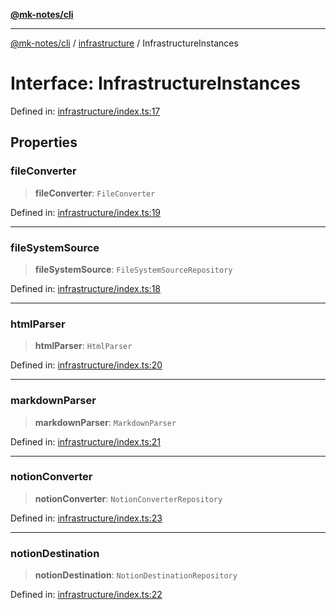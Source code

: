 [**@mk-notes/cli**](../../README.md)

***

[@mk-notes/cli](../../README.md) / [infrastructure](../README.md) / InfrastructureInstances

# Interface: InfrastructureInstances

Defined in: [infrastructure/index.ts:17](https://github.com/Myastr0/mk-notes/blob/184ba57922923e2636b5be8eb72e467e76933ed9/src/infrastructure/index.ts#L17)

## Properties

### fileConverter

> **fileConverter**: `FileConverter`

Defined in: [infrastructure/index.ts:19](https://github.com/Myastr0/mk-notes/blob/184ba57922923e2636b5be8eb72e467e76933ed9/src/infrastructure/index.ts#L19)

***

### fileSystemSource

> **fileSystemSource**: `FileSystemSourceRepository`

Defined in: [infrastructure/index.ts:18](https://github.com/Myastr0/mk-notes/blob/184ba57922923e2636b5be8eb72e467e76933ed9/src/infrastructure/index.ts#L18)

***

### htmlParser

> **htmlParser**: `HtmlParser`

Defined in: [infrastructure/index.ts:20](https://github.com/Myastr0/mk-notes/blob/184ba57922923e2636b5be8eb72e467e76933ed9/src/infrastructure/index.ts#L20)

***

### markdownParser

> **markdownParser**: `MarkdownParser`

Defined in: [infrastructure/index.ts:21](https://github.com/Myastr0/mk-notes/blob/184ba57922923e2636b5be8eb72e467e76933ed9/src/infrastructure/index.ts#L21)

***

### notionConverter

> **notionConverter**: `NotionConverterRepository`

Defined in: [infrastructure/index.ts:23](https://github.com/Myastr0/mk-notes/blob/184ba57922923e2636b5be8eb72e467e76933ed9/src/infrastructure/index.ts#L23)

***

### notionDestination

> **notionDestination**: `NotionDestinationRepository`

Defined in: [infrastructure/index.ts:22](https://github.com/Myastr0/mk-notes/blob/184ba57922923e2636b5be8eb72e467e76933ed9/src/infrastructure/index.ts#L22)
